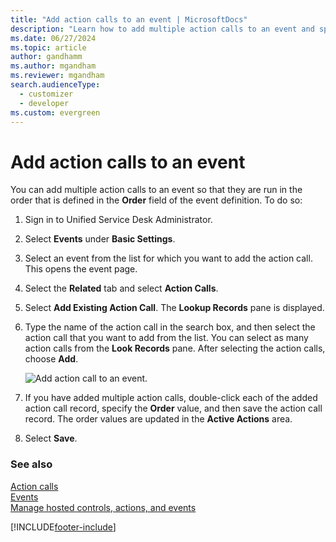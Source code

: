 ```yaml
---
title: "Add action calls to an event | MicrosoftDocs"
description: "Learn how to add multiple action calls to an event and specify the order in which they must be run."
ms.date: 06/27/2024
ms.topic: article
author: gandhamm
ms.author: mgandham
ms.reviewer: mgandham
search.audienceType: 
  - customizer
  - developer
ms.custom: evergreen
---
```

# Add action calls to an event
You can add multiple action calls to an event so that they are run in the order that is defined in the **Order** field of the event definition. To do so:  
  
1. Sign in to Unified Service Desk Administrator.  
  
2. Select **Events** under **Basic Settings**.  
  
3. Select an event from the list for which you want to add the action call. This opens the event page.

4. Select the **Related** tab and select **Action Calls**.

5. Select **Add Existing Action Call**. The **Lookup Records** pane is displayed.

6. Type the name of the action call in the search box, and then select the action call that you want to add from the list. You can select as many action calls from the **Look Records** pane. After selecting the action calls, choose **Add**. 
  
   ![Add action call to an event.](../unified-service-desk/media/usd-add-action-call-event.png "Add action call to an event") 
  
7. If you have added multiple action calls, double-click each of the added action call record, specify the **Order** value, and then save the action call record. The order values are updated in the **Active Actions** area.
  
8. Select **Save**.  
  
### See also  
 [Action calls](../unified-service-desk/action-calls.md)   
 [Events](../unified-service-desk/events.md)   
 [Manage hosted controls, actions, and events](../unified-service-desk/manage-hosted-controls-actions-events.md)


[!INCLUDE[footer-include](../includes/footer-banner.md)]
